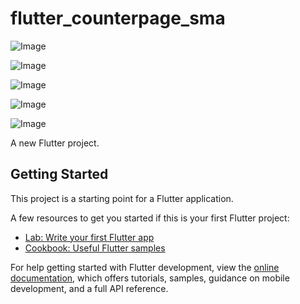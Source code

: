 # flutter_counterpage_sma

![Image](https://github.com/user-attachments/assets/662deff0-3894-47d3-8819-08081c9e958f)

![Image](https://github.com/user-attachments/assets/53319779-1457-480a-bba6-151cd497845b)

![Image](https://github.com/user-attachments/assets/f74cbcca-91e3-4454-8c7a-42c1ab4babd7)

![Image](https://github.com/user-attachments/assets/48d5af0b-0b65-472a-aec6-a35f911861b6)

![Image](https://github.com/user-attachments/assets/a125968d-5613-446a-8362-803a0a4c0138)

A new Flutter project.

## Getting Started

This project is a starting point for a Flutter application.

A few resources to get you started if this is your first Flutter project:

- [Lab: Write your first Flutter app](https://docs.flutter.dev/get-started/codelab)
- [Cookbook: Useful Flutter samples](https://docs.flutter.dev/cookbook)

For help getting started with Flutter development, view the
[online documentation](https://docs.flutter.dev/), which offers tutorials,
samples, guidance on mobile development, and a full API reference.
